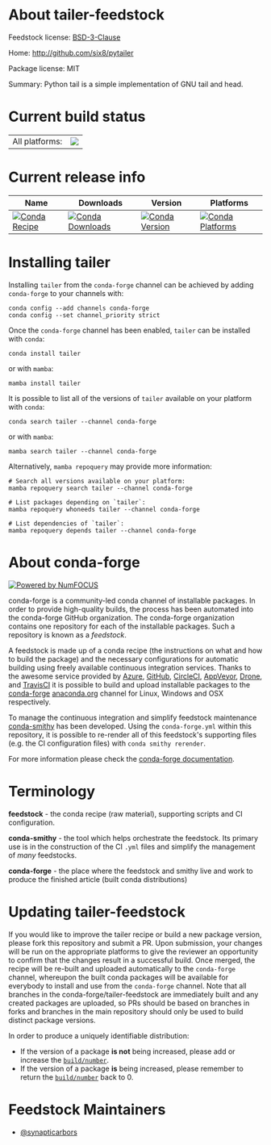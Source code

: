 About tailer-feedstock
======================

Feedstock license: [BSD-3-Clause](https://github.com/conda-forge/tailer-feedstock/blob/main/LICENSE.txt)

Home: http://github.com/six8/pytailer

Package license: MIT

Summary: Python tail is a simple implementation of GNU tail and head.

Current build status
====================


<table><tr><td>All platforms:</td>
    <td>
      <a href="https://dev.azure.com/conda-forge/feedstock-builds/_build/latest?definitionId=10066&branchName=main">
        <img src="https://dev.azure.com/conda-forge/feedstock-builds/_apis/build/status/tailer-feedstock?branchName=main">
      </a>
    </td>
  </tr>
</table>

Current release info
====================

| Name | Downloads | Version | Platforms |
| --- | --- | --- | --- |
| [![Conda Recipe](https://img.shields.io/badge/recipe-tailer-green.svg)](https://anaconda.org/conda-forge/tailer) | [![Conda Downloads](https://img.shields.io/conda/dn/conda-forge/tailer.svg)](https://anaconda.org/conda-forge/tailer) | [![Conda Version](https://img.shields.io/conda/vn/conda-forge/tailer.svg)](https://anaconda.org/conda-forge/tailer) | [![Conda Platforms](https://img.shields.io/conda/pn/conda-forge/tailer.svg)](https://anaconda.org/conda-forge/tailer) |

Installing tailer
=================

Installing `tailer` from the `conda-forge` channel can be achieved by adding `conda-forge` to your channels with:

```
conda config --add channels conda-forge
conda config --set channel_priority strict
```

Once the `conda-forge` channel has been enabled, `tailer` can be installed with `conda`:

```
conda install tailer
```

or with `mamba`:

```
mamba install tailer
```

It is possible to list all of the versions of `tailer` available on your platform with `conda`:

```
conda search tailer --channel conda-forge
```

or with `mamba`:

```
mamba search tailer --channel conda-forge
```

Alternatively, `mamba repoquery` may provide more information:

```
# Search all versions available on your platform:
mamba repoquery search tailer --channel conda-forge

# List packages depending on `tailer`:
mamba repoquery whoneeds tailer --channel conda-forge

# List dependencies of `tailer`:
mamba repoquery depends tailer --channel conda-forge
```


About conda-forge
=================

[![Powered by
NumFOCUS](https://img.shields.io/badge/powered%20by-NumFOCUS-orange.svg?style=flat&colorA=E1523D&colorB=007D8A)](https://numfocus.org)

conda-forge is a community-led conda channel of installable packages.
In order to provide high-quality builds, the process has been automated into the
conda-forge GitHub organization. The conda-forge organization contains one repository
for each of the installable packages. Such a repository is known as a *feedstock*.

A feedstock is made up of a conda recipe (the instructions on what and how to build
the package) and the necessary configurations for automatic building using freely
available continuous integration services. Thanks to the awesome service provided by
[Azure](https://azure.microsoft.com/en-us/services/devops/), [GitHub](https://github.com/),
[CircleCI](https://circleci.com/), [AppVeyor](https://www.appveyor.com/),
[Drone](https://cloud.drone.io/welcome), and [TravisCI](https://travis-ci.com/)
it is possible to build and upload installable packages to the
[conda-forge](https://anaconda.org/conda-forge) [anaconda.org](https://anaconda.org/)
channel for Linux, Windows and OSX respectively.

To manage the continuous integration and simplify feedstock maintenance
[conda-smithy](https://github.com/conda-forge/conda-smithy) has been developed.
Using the ``conda-forge.yml`` within this repository, it is possible to re-render all of
this feedstock's supporting files (e.g. the CI configuration files) with ``conda smithy rerender``.

For more information please check the [conda-forge documentation](https://conda-forge.org/docs/).

Terminology
===========

**feedstock** - the conda recipe (raw material), supporting scripts and CI configuration.

**conda-smithy** - the tool which helps orchestrate the feedstock.
                   Its primary use is in the construction of the CI ``.yml`` files
                   and simplify the management of *many* feedstocks.

**conda-forge** - the place where the feedstock and smithy live and work to
                  produce the finished article (built conda distributions)


Updating tailer-feedstock
=========================

If you would like to improve the tailer recipe or build a new
package version, please fork this repository and submit a PR. Upon submission,
your changes will be run on the appropriate platforms to give the reviewer an
opportunity to confirm that the changes result in a successful build. Once
merged, the recipe will be re-built and uploaded automatically to the
`conda-forge` channel, whereupon the built conda packages will be available for
everybody to install and use from the `conda-forge` channel.
Note that all branches in the conda-forge/tailer-feedstock are
immediately built and any created packages are uploaded, so PRs should be based
on branches in forks and branches in the main repository should only be used to
build distinct package versions.

In order to produce a uniquely identifiable distribution:
 * If the version of a package **is not** being increased, please add or increase
   the [``build/number``](https://docs.conda.io/projects/conda-build/en/latest/resources/define-metadata.html#build-number-and-string).
 * If the version of a package **is** being increased, please remember to return
   the [``build/number``](https://docs.conda.io/projects/conda-build/en/latest/resources/define-metadata.html#build-number-and-string)
   back to 0.

Feedstock Maintainers
=====================

* [@synapticarbors](https://github.com/synapticarbors/)

